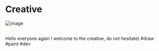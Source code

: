 # Creative
![image](https://github.com/localhost-four/creative/assets/119116574/40c3c255-58e3-4593-953b-e7483e7cfff3)

<br>
Hello everyone again ! welcome to the creative, do not hesitate) #draw #paint #dev
